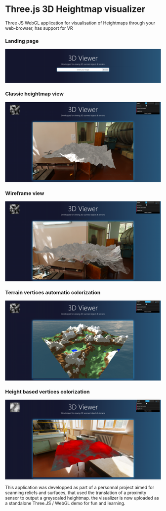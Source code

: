 # Three.js 3D Heightmap visualizer
 Three JS WebGL application for visualisation of Heightmaps through your web-browser, has support for VR

### Landing page
![landing page](Screenshots/landing.PNG)

### Classic heightmap view
![classic](Screenshots/classic.PNG)

### Wireframe view
![wireframe](Screenshots/wireframe.PNG)

### Terrain vertices automatic colorization
![terrain color](Screenshots/terrain.png)

### Height based vertices colorization
![height color](Screenshots/height-color.PNG)

This application was developped as part of a personnal project aimed for scanning reliefs and surfaces,
 that used the translation of a proximity sensor to output a greyscaled heightmap.
 the visualizer is now uploaded as a standalone Three.JS / WebGL demo for fun and learning.
 